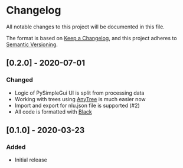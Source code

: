 # Changelog

All notable changes to this project will be documented in this file.

The format is based on [Keep a Changelog](https://keepachangelog.com/en/1.0.0/),
and this project adheres to [Semantic Versioning](https://semver.org/spec/v2.0.0.html).


## [0.2.0] - 2020-07-01
### Changed
- Logic of PySimpleGui UI is split from processing data
- Working with trees using [AnyTree](https://pypi.org/project/anytree/2.8.0/) is much easier now
- Import and export for nlu.json file is supported (#2)
- All code is formatted with [Black](https://black.readthedocs.io/en/stable/index.html#)

## [0.1.0] - 2020-03-23
### Added
- Initial release